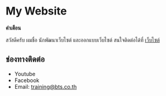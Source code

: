 
# My Website 

**คำเตือน**

สวัสดีครับ ผมชื่อ นักพัฒนาเว็บไซต์ และออกแบบเว็บไซต์ สนใจติดต่อได้ที่ [เว็บไซต์](https://www.bts.co.th)

## ช่องทางติดต่อ
- Youtube
- Facebook 
- Email: training@bts.co.th
